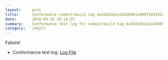 ```yaml
---
layout:     post
title:      Conformance commit/build tag 4a3d2b3b2e2a458981ed0875e8191691821b4059
date:       2016-04-26 19:14:55
summary:    Conformance test log for commit/build tag 4a3d2b3b2e2a458981ed0875e8191691821b4059.
category:   jekyll
---
```


Failure!

- Conformance test log: [Log File](http://s3-us-west-2.amazonaws.com/kraken-e2e-logs/conformance/kraken_4a3d2b3b2e2a458981ed0875e8191691821b4059.log)
